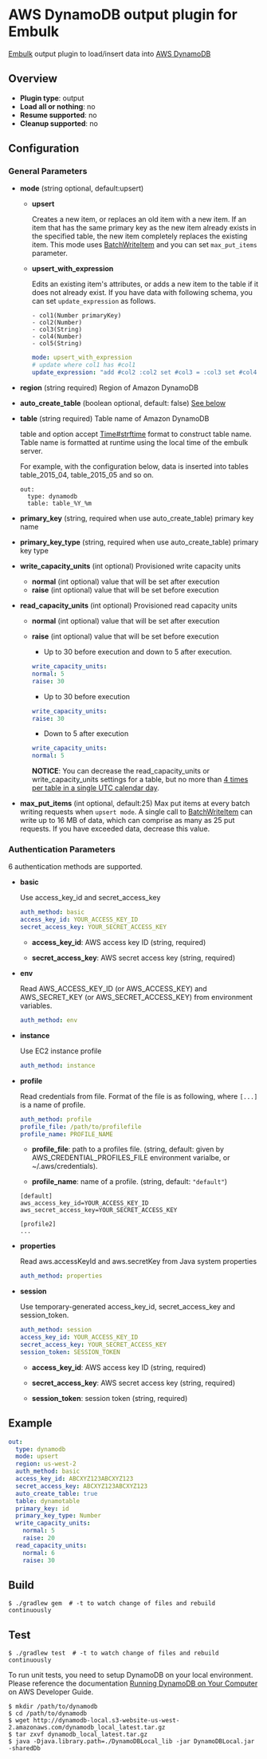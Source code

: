 # AWS DynamoDB output plugin for Embulk

[Embulk](http://www.embulk.org/) output plugin to load/insert data into [AWS DynamoDB](http://aws.amazon.com/dynamodb/)

## Overview

* **Plugin type**: output
* **Load all or nothing**: no
* **Resume supported**: no
* **Cleanup supported**: no

## Configuration

### General Parameters

- **mode** (string optional, default:upsert)
    - **upsert**
    
        Creates a new item, or replaces an old item with a new item.
        If an item that has the same primary key as the new item already exists in the specified table, the new item completely replaces the existing item.
        This mode uses [BatchWriteItem](http://docs.aws.amazon.com/amazondynamodb/latest/APIReference/API_BatchWriteItem.html) and you can set `max_put_items` parameter.
    
    - **upsert_with_expression**
    
        Edits an existing item's attributes, or adds a new item to the table if it does not already exist.
        If you have data with following schema, you can set `update_expression` as follows.
        ```
        - col1(Number primaryKey)
        - col2(Number)
        - col3(String)
        - col4(Number)
        - col5(String)
        ```
        
        ```yaml
        mode: upsert_with_expression
        # update where col1 has #col1
        update_expression: "add #col2 :col2 set #col3 = :col3 set #col4 = #col4 - :col4 remove #col5"
        ```

- **region** (string required) Region of Amazon DynamoDB
- **auto_create_table** (boolean optional, default: false) [See below]()
- **table** (string required) Table name of Amazon DynamoDB

    table and option accept [Time#strftime](http://ruby-doc.org/core-2.2.3/Time.html#method-i-strftime) format to construct table name.
    Table name is formatted at runtime using the local time of the embulk server.
    
    For example, with the configuration below, data is inserted into tables table_2015_04, table_2015_05 and so on.
    ```
    out:
      type: dynamodb
      table: table_%Y_%m
    ```
- **primary_key** (string, required when use auto_create_table) primary key name
- **primary_key_type** (string, required when use auto_create_table) primary key type
- **write_capacity_units** (int optional) Provisioned write capacity units
    - **normal** (int optional) value that will be set after execution
    - **raise** (int optional) value that will be set before execution
- **read_capacity_units** (int optional) Provisioned read capacity units
    - **normal** (int optional) value that will be set after execution
    - **raise** (int optional) value that will be set before execution

        - Up to 30 before execution and down to 5 after execution.
        ```yaml
        write_capacity_units:
        normal: 5
        raise: 30
        ```

        - Up to 30 before execution
        ```yaml
        write_capacity_units:
        raise: 30
        ```
    
        - Down to 5 after execution
        ```yaml
        write_capacity_units:
        normal: 5
        ```

        **NOTICE**: You can decrease the read_capacity_units or write_capacity_units settings for a table, but no more than [4 times per table in a single UTC calendar day](http://docs.aws.amazon.com/amazondynamodb/latest/developerguide/Limits.html#d0e53216).

- **max_put_items** (int optional, default:25)
  Max put items at every batch writing requests when `upsert mode`.
  A single call to [BatchWriteItem](http://docs.aws.amazon.com/amazondynamodb/latest/APIReference/API_BatchWriteItem.html) can write up to 16 MB of data, which can comprise as many as 25 put requests.
  If you have exceeded data, decrease this value.

### Authentication Parameters

6 authentication methods are supported.

- **basic**

    Use access_key_id and secret_access_key
    
    ```yaml
    auth_method: basic
    access_key_id: YOUR_ACCESS_KEY_ID
    secret_access_key: YOUR_SECRET_ACCESS_KEY
    ```

    - **access_key_id**: AWS access key ID (string, required)
    
    - **secret_access_key**: AWS secret access key (string, required)

- **env**

    Read AWS_ACCESS_KEY_ID (or AWS_ACCESS_KEY) and AWS_SECRET_KEY (or AWS_SECRET_ACCESS_KEY) from environment variables.
    
    ```yaml
    auth_method: env
    ```

- **instance**
    
    Use EC2 instance profile
    
    ```yaml
    auth_method: instance
    ```

- **profile**

    Read credentials from file. Format of the file is as following, where `[...]` is a name of profile.
    
    ```yaml
    auth_method: profile
    profile_file: /path/to/profilefile
    profile_name: PROFILE_NAME
    ```
    
    - **profile_file**: path to a profiles file. (string, default: given by AWS_CREDENTIAL_PROFILES_FILE environment varialbe, or ~/.aws/credentials).
    
    - **profile_name**: name of a profile. (string, default: `"default"`)
    
    ```
    [default]
    aws_access_key_id=YOUR_ACCESS_KEY_ID
    aws_secret_access_key=YOUR_SECRET_ACCESS_KEY
    
    [profile2]
    ...
    ```

- **properties**

    Read aws.accessKeyId and aws.secretKey from Java system properties
    
    ```yaml
    auth_method: properties
    ```

- **session**

    Use temporary-generated access_key_id, secret_access_key and session_token.
    
    ```yaml
    auth_method: session
    access_key_id: YOUR_ACCESS_KEY_ID
    secret_access_key: YOUR_SECRET_ACCESS_KEY
    session_token: SESSION_TOKEN
    ```
    
    - **access_key_id**: AWS access key ID (string, required)
    
    - **secret_access_key**: AWS secret access key (string, required)
    
    - **session_token**: session token (string, required)

## Example

```yaml
out:
  type: dynamodb
  mode: upsert
  region: us-west-2
  auth_method: basic
  access_key_id: ABCXYZ123ABCXYZ123
  secret_access_key: ABCXYZ123ABCXYZ123
  auto_create_table: true
  table: dynamotable
  primary_key: id
  primary_key_type: Number
  write_capacity_units:
    normal: 5
    raise: 20
  read_capacity_units:
    normal: 6
    raise: 30
```


## Build

```
$ ./gradlew gem  # -t to watch change of files and rebuild continuously
```

## Test

```
$ ./gradlew test  # -t to watch change of files and rebuild continuously
```

To run unit tests, you need to setup DynamoDB on your local environment.
Please reference the documentation [Running DynamoDB on Your Computer](https://docs.aws.amazon.com/amazondynamodb/latest/developerguide/DynamoDBLocal.html) on AWS Developer Guide.
```
$ mkdir /path/to/dynamodb
$ cd /path/to/dynamodb
$ wget http://dynamodb-local.s3-website-us-west-2.amazonaws.com/dynamodb_local_latest.tar.gz
$ tar zxvf dynamodb_local_latest.tar.gz
$ java -Djava.library.path=./DynamoDBLocal_lib -jar DynamoDBLocal.jar -sharedDb
```